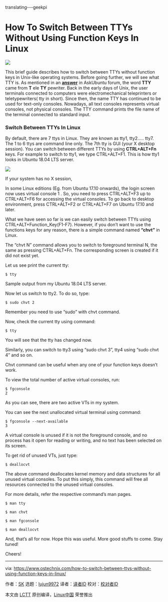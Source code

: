 translating---geekpi

How To Switch Between TTYs Without Using Function Keys In Linux
======

![](https://www.ostechnix.com/wp-content/uploads/2018/08/Switch-Between-TTYs-720x340.png)

This brief guide describes how to switch between TTYs without function keys in Unix-like operating systems. Before going further, we will see what TTY is. As mentioned in an [**answer**][1] in AskUbuntu forum, the word **TTY** came from **T** ele **TY** pewriter. Back in the early days of Unix, the user terminals connected to computers were electromechanical teleprinters or teletypewriters( tty in short). Since then, the name TTY has continued to be used for text-only consoles. Nowadays, all text consoles represents virtual consoles, not physical consoles. The TTY command prints the file name of the terminal connected to standard input.

### Switch Between TTYs In Linux

By default, there are 7 ttys in Linux. They are known as tty1, tty2….. tty7. The 1 to 6 ttys are command line only. The 7th tty is GUI (your X desktop session). You can switch between different TTYs by using **CTRL+ALT+Fn** keys. For example to switch to tty1, we type CTRL+ALT+F1. This is how tty1 looks in Ubuntu 18.04 LTS server.

![](https://www.ostechnix.com/wp-content/uploads/2018/08/tty1.png)

If your system has no X session,

In some Linux editions (Eg. from Ubuntu 17.10 onwards), the login screen now uses virtual console 1 . So, you need to press CTRL+ALT+F3 up to CTRL+ALT+F6 for accessing the virtual consoles. To go back to desktop environment, press CTRL+ALT+F2 or CTRL+ALT+F7 on Ubuntu 17.10 and later.

What we have seen so far is we can easily switch between TTYs using CTRL+ALT+Function_Key(F1-F7). However, if you don’t want to use the functions keys for any reason, there is a simple command named **“chvt”** in Linux.

The “chvt N” command allows you to switch to foreground terminal N, the same as pressing CTRL+ALT+Fn. The corresponding screen is created if it did not exist yet.

Let us see print the current tty:
```
$ tty

```

Sample output from my Ubuntu 18.04 LTS server.

Now let us switch to tty2. To do so, type:
```
$ sudo chvt 2

```

Remember you need to use “sudo” with chvt command.

Now, check the current tty using command:
```
$ tty

```

You will see that the tty has changed now.

Similarly, you can switch to tty3 using “sudo chvt 3”, tty4 using “sudo chvt 4” and so on.

Chvt command can be useful when any one of your function keys doesn’t work.

To view the total number of active virtual consoles, run:
```
$ fgconsole
2

```

As you can see, there are two active VTs in my system.

You can see the next unallocated virtual terminal using command:
```
$ fgconsole --next-available
3

```

A virtual console is unused if it is not the foreground console, and no process has it open for reading or writing, and no text has been selected on its screen.

To get rid of unused VTs, just type:
```
$ deallocvt

```

The above command deallocates kernel memory and data structures for all unused virtual consoles. To put this simply, this command will free all resources connected to the unused virtual consoles.

For more details, refer the respective command’s man pages.
```
$ man tty

$ man chvt

$ man fgconsole

$ man deallocvt

```

And, that’s all for now. Hope this was useful. More good stuffs to come. Stay tuned!

Cheers!



--------------------------------------------------------------------------------

via: https://www.ostechnix.com/how-to-switch-between-ttys-without-using-function-keys-in-linux/

作者：[SK][a]
选题：[lujun9972](https://github.com/lujun9972)
译者：[译者ID](https://github.com/译者ID)
校对：[校对者ID](https://github.com/校对者ID)

本文由 [LCTT](https://github.com/LCTT/TranslateProject) 原创编译，[Linux中国](https://linux.cn/) 荣誉推出

[a]:https://www.ostechnix.com/author/sk/
[1]:https://askubuntu.com/questions/481906/what-does-tty-stand-for
